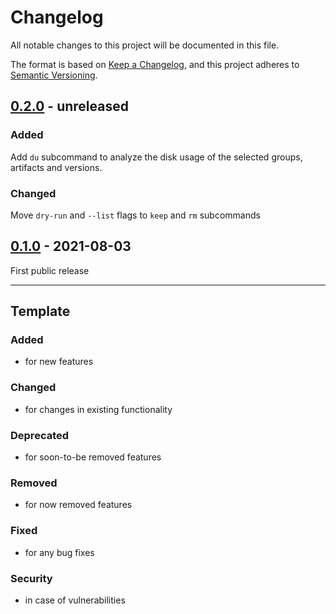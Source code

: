 # Changelog
All notable changes to this project will be documented in this file.

The format is based on [Keep a Changelog](https://keepachangelog.com/),
and this project adheres to [Semantic Versioning](https://semver.org/spec/v2.0.0.html).

## [0.2.0] - unreleased
### Added
Add `du` subcommand to analyze the disk usage of the selected groups, artifacts and versions.

### Changed
Move `dry-run` and `--list` flags to `keep` and `rm` subcommands

## [0.1.0] - 2021-08-03
First public release

---

## Template
### Added
- for new features

### Changed
- for changes in existing functionality

### Deprecated
- for soon-to-be removed features

### Removed
- for now removed features

### Fixed
- for any bug fixes

### Security
- in case of vulnerabilities

[0.1.0]: https://github.com/hpehl/mcup/releases/tag/v0.1.0
[0.2.0]: https://github.com/hpehl/mcup/compare/v0.1.0...v0.2.0
